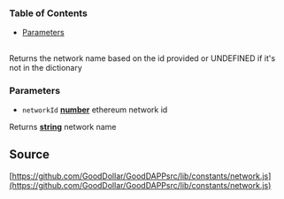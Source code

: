 <!-- Generated by documentation.js. Update this documentation by updating the source code. -->

### Table of Contents

-   [Parameters][1]

## 

Returns the network name based on the id provided or UNDEFINED if it's not in the dictionary

### Parameters

-   `networkId` **[number][2]** ethereum network id

Returns **[string][3]** network name

[1]: #parameters

[2]: https://developer.mozilla.org/docs/Web/JavaScript/Reference/Global_Objects/Number

[3]: https://developer.mozilla.org/docs/Web/JavaScript/Reference/Global_Objects/String
## Source
[https://github.com/GoodDollar/GoodDAPPsrc/lib/constants/network.js](https://github.com/GoodDollar/GoodDAPPsrc/lib/constants/network.js)

